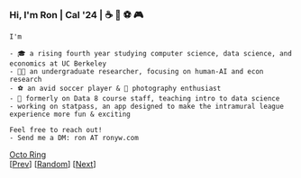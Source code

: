 ### Hi, I'm Ron | Cal '24 | :coffee: :bubble_tea: :soccer: :video_game:
```
I'm 

- 🎓 a rising fourth year studying computer science, data science, and economics at UC Berkeley
- 👨‍💻 an undergraduate researcher, focusing on human-AI and econ research
- ⚽ an avid soccer player & 📸 photography enthusiast
- 🍎 formerly on Data 8 course staff, teaching intro to data science
- working on statpass, an app designed to make the intramural league experience more fun & exciting

Feel free to reach out!
- Send me a DM: ron AT ronyw.com
```
<!-- [![GitHub Stats](https://github-readme-stats-eta-five-94.vercel.app/api?username=ronyw7&theme=calm)](https://github.com/anuraghazra/github-readme-stats) -->
<!-- [![Top Langs](https://github-readme-stats-eta-five-94.vercel.app/api/top-langs/?username=ronyw7)](https://github.com/anuraghazra/github-readme-stats) -->
<!-- [![trophy](https://github-profile-trophy.vercel.app/?username=ronyw7)](https://github.com/ryo-ma/github-profile-trophy) -->




<a href="https://octo-ring.com/">Octo Ring</a> </br> [<a href="https://octo-ring.com/p/ronyw7/prev">Prev</a>] 
[<a href="https://octo-ring.com/p/ronyw7/random">Random</a>]
[<a href="https://octo-ring.com/p/ronyw7/next">Next</a>]


